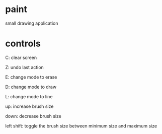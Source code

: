 # paint
small drawing application

# controls
C: clear screen

Z: undo last action


E: change mode to erase

D: change mode to draw

L: change mode to line


up: increase brush size

down: decrease brush size


left shift: toggle the brush size between minimum size and maximum size
